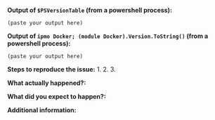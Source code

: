 <!--
If you are reporting a new issue, please first search for a matching issue in
this repository.

-->


**Output of `$PSVersionTable` (from a powershell process):**

```
(paste your output here)
```

**Output of `ipmo Docker; (module Docker).Version.ToString()` (from a powershell process):**

```
(paste your output here)
```

**Steps to reproduce the issue:**
1.
2.
3.


**What actually happened?:**


**What did you expect to happen?:**


**Additional information:**